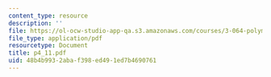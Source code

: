 ```yaml
---
content_type: resource
description: ''
file: https://ol-ocw-studio-app-qa.s3.amazonaws.com/courses/3-064-polymer-engineering-fall-2003/48b4b9932abaf398ed491ed7b4690761_p4_11.pdf
file_type: application/pdf
resourcetype: Document
title: p4_11.pdf
uid: 48b4b993-2aba-f398-ed49-1ed7b4690761
---
```

